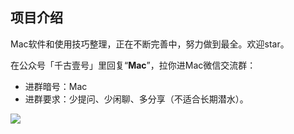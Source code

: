 ## 项目介绍

Mac软件和使用技巧整理，正在不断完善中，努力做到最全。欢迎star。

在公众号「千古壹号」里回复“**Mac**”，拉你进Mac微信交流群：

- 进群暗号：Mac
- 进群要求：少提问、少闲聊、多分享（不适合长期潜水）。

![](http://img.smyhvae.com/20190101.png)



